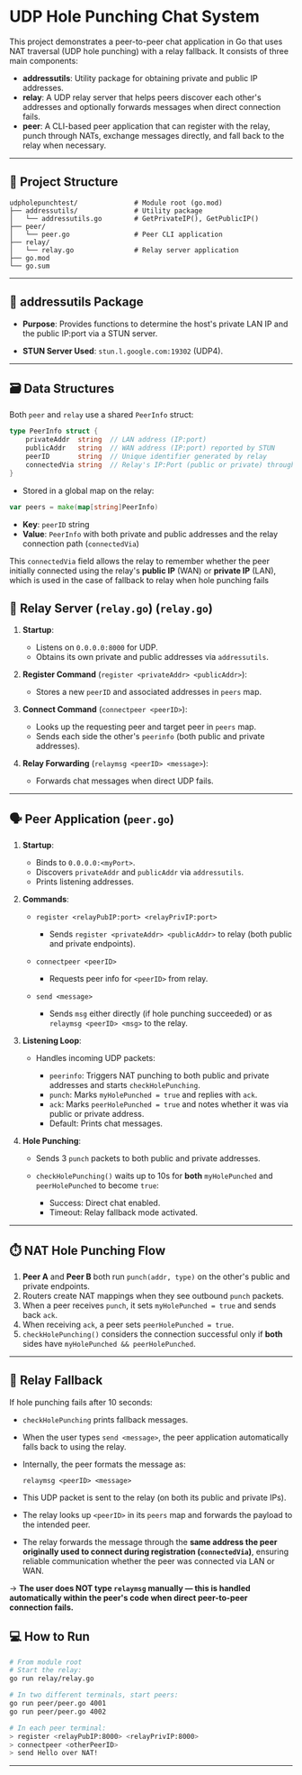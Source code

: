 # UDP Hole Punching Chat System

This project demonstrates a peer-to-peer chat application in Go that uses NAT traversal (UDP hole punching) with a relay fallback. It consists of three main components:

* **addressutils**: Utility package for obtaining private and public IP addresses.
* **relay**: A UDP relay server that helps peers discover each other's addresses and optionally forwards messages when direct connection fails.
* **peer**: A CLI-based peer application that can register with the relay, punch through NATs, exchange messages directly, and fall back to the relay when necessary.

---

## 📁 Project Structure

```
udpholepunchtest/              # Module root (go.mod)
├── addressutils/              # Utility package
│   └── addressutils.go        # GetPrivateIP(), GetPublicIP()
├── peer/
│   └── peer.go                # Peer CLI application
├── relay/
│   └── relay.go               # Relay server application
├── go.mod
└── go.sum
```

---

## 🔧 addressutils Package

* **Purpose**: Provides functions to determine the host's private LAN IP and the public IP\:port via a STUN server.

* **STUN Server Used**: `stun.l.google.com:19302` (UDP4).

---

## 🗃 Data Structures

Both `peer` and `relay` use a shared `PeerInfo` struct:

```go
type PeerInfo struct {
    privateAddr  string  // LAN address (IP:port)
    publicAddr   string  // WAN address (IP:port) reported by STUN
    peerID       string  // Unique identifier generated by relay
    connectedVia string  // Relay's IP:Port (public or private) through which peer connected during registration
}
```

* Stored in a global map on the relay:

```go
var peers = make(map[string]PeerInfo)
```

* **Key**: `peerID` string
* **Value**: `PeerInfo` with both private and public addresses and the relay connection path (`connectedVia`)

This `connectedVia` field allows the relay to remember whether the peer initially connected using the relay's **public IP** (WAN) or **private IP** (LAN), which is used in the case of fallback to relay when hole punching fails

## 🚀 Relay Server (`relay.go`) (`relay.go`)

1. **Startup**:

   * Listens on `0.0.0.0:8000` for UDP.
   * Obtains its own private and public addresses via `addressutils`.
2. **Register Command** (`register <privateAddr> <publicAddr>`):

   * Stores a new `peerID` and associated addresses in `peers` map.
3. **Connect Command** (`connectpeer <peerID>`):

   * Looks up the requesting peer and target peer in `peers` map.
   * Sends each side the other's `peerinfo` (both public and private addresses).
4. **Relay Forwarding** (`relaymsg <peerID> <message>`):

   * Forwards chat messages when direct UDP fails.

---

## 🗣️ Peer Application (`peer.go`)

1. **Startup**:

   * Binds to `0.0.0.0:<myPort>`.
   * Discovers `privateAddr` and `publicAddr` via `addressutils`.
   * Prints listening addresses.
2. **Commands**:

   * `register <relayPubIP:port> <relayPrivIP:port>`

     * Sends `register <privateAddr> <publicAddr>` to relay (both public and private endpoints).
   * `connectpeer <peerID>`

     * Requests peer info for `<peerID>` from relay.
   * `send <message>`

     * Sends `msg` either directly (if hole punching succeeded) or as `relaymsg <peerID> <msg>` to the relay.
3. **Listening Loop**:

   * Handles incoming UDP packets:

     * `peerinfo`: Triggers NAT punching to both public and private addresses and starts `checkHolePunching`.
     * `punch`: Marks `myHolePunched = true` and replies with `ack`.
     * `ack`: Marks `peerHolePunched = true` and notes whether it was via public or private address.
     * Default: Prints chat messages.
4. **Hole Punching**:

   * Sends 3 `punch` packets to both public and private addresses.
   * `checkHolePunching()` waits up to 10s for **both** `myHolePunched` and `peerHolePunched` to become `true`:

     * Success: Direct chat enabled.
     * Timeout: Relay fallback mode activated.

---

## ⏱️ NAT Hole Punching Flow

1. **Peer A** and **Peer B** both run `punch(addr, type)` on the other's public and private endpoints.
2. Routers create NAT mappings when they see outbound `punch` packets.
3. When a peer receives `punch`, it sets `myHolePunched = true` and sends back `ack`.
4. When receiving `ack`, a peer sets `peerHolePunched = true`.
5. `checkHolePunching()` considers the connection successful only if **both** sides have `myHolePunched && peerHolePunched`.

---

## 🔄 Relay Fallback

If hole punching fails after 10 seconds:

* `checkHolePunching` prints fallback messages.
* When the user types `send <message>`, the peer application automatically falls back to using the relay.
* Internally, the peer formats the message as:

  ```
  relaymsg <peerID> <message>
  ```
* This UDP packet is sent to the relay (on both its public and private IPs).
* The relay looks up `<peerID>` in its `peers` map and forwards the payload to the intended peer.
* The relay forwards the message through the **same address the peer originally used to connect during registration (`connectedVia`)**, ensuring reliable communication whether the peer was connected via LAN or WAN.

→ **The user does NOT type `relaymsg` manually — this is handled automatically within the peer's code when direct peer-to-peer connection fails.**

## 💻 How to Run

```bash
# From module root
# Start the relay:
go run relay/relay.go

# In two different terminals, start peers:
go run peer/peer.go 4001
go run peer/peer.go 4002

# In each peer terminal:
> register <relayPubIP:8000> <relayPrivIP:8000>
> connectpeer <otherPeerID>
> send Hello over NAT!
```

---

